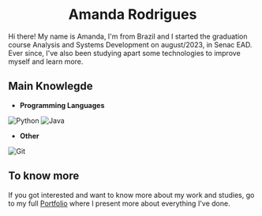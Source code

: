 <div align='center'>

# Amanda Rodrigues

</div>

Hi there! My name is Amanda, I'm from Brazil and I started the graduation course Analysis and Systems Development on august/2023, in Senac EAD. 
Ever since, I've also been studying apart some technologies to improve myself and learn more.

## Main Knowlegde

- **Programming Languages**

![Python](https://img.shields.io/badge/python-3670A0?style=for-the-badge&logo=python&logoColor=ffdd54) ![Java](https://img.shields.io/badge/java-%23ED8B00.svg?style=for-the-badge&logo=openjdk&logoColor=white)
- **Other**

![Git](https://img.shields.io/badge/git-%23F05033.svg?style=for-the-badge&logo=git&logoColor=white)

## To know more

If you got interested and want to know more about my work and studies, go to my full [Portfolio]() where I present more about everything I've done.

